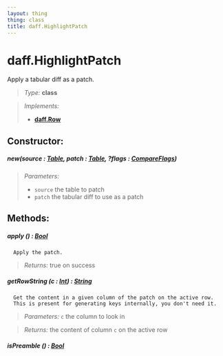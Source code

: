 ```yaml
---
layout: thing
thing: class
title: daff.HighlightPatch
---
```

# daff.HighlightPatch


  Apply a tabular diff as a patch.




> *Type:* **class**

> *Implements:*
> 
>   * **[daff.Row](Row.html)**



## Constructor:

##### **new**(source : <a href="../coopy/Table.html" class="type">Table</a>, patch : <a href="../coopy/Table.html" class="type">Table</a>, ?flags : <a href="../coopy/CompareFlags.html" class="type">CompareFlags</a>)


> *Parameters:*
>
>   * `source` the table to patch
>   * `patch` the tabular diff to use as a patch








## Methods:


##### **apply** () : <a href="../Bool.html" class="type">Bool</a>


      Apply the patch.





> *Returns:*  true on success








##### **getRowString** (c : <a href="../Int.html" class="type">Int</a>) : <a href="../String.html" class="type">String</a>


      Get the content in a given column of the patch on the active row.
      This is present for generating keys internally, you don't need it.




> *Parameters:*  `c` the column to look in


> *Returns:*  the content of column `c` on the active row








##### **isPreamble** () : <a href="../Bool.html" class="type">Bool</a>




